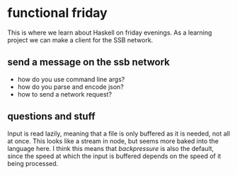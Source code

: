 # functional friday

This is where we learn about Haskell on friday evenings. As a learning project we can make a client for the SSB network.

## send a message on the ssb network

* how do you use command line args?
* how do you parse and encode json?
* how to send a network request?


## questions and stuff

Input is read lazily, meaning that a file is only buffered as it is needed, not all at once. This looks like a stream in node, but seems more baked into the language here. I think this means that *backpressure* is also the default, since the speed at which the input is buffered depends on the speed of it being processed.



